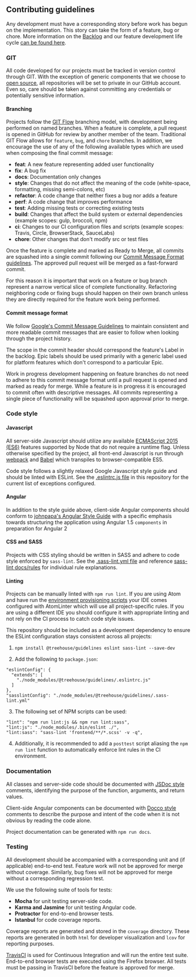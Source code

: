 ## Contributing guidelines

Any development must have a corresponding story before work has begun on the implementation. This story can take the form of a feature, bug or chore. More information on the [Backlog](./BACKLOG.md) and our feature development life cycle [can be found here](./BACKLOG.md).

### GIT

All code developed for our projects must be tracked in version control through GIT. With the exception of generic components that we choose to [open source](./OPEN_SOURCE.md), all repositories will be set to private in our GitHub account. Even so, care should be taken against committing any credentials or potentially sensitive information.

#### Branching

Projects follow the [GIT Flow](http://nvie.com/posts/a-successful-git-branching-model/) branching model, with development being performed on named branches. When a feature is complete, a pull request is opened in GitHub for review by another member of the team. Traditional GIT Flow allows for `feature`, `bug`, and `chore` branches. In addition, we encourage the use of any of the following available types which are used when composing the final commit message:

- **feat**: A new feature representing added user functionality
- **fix**: A bug fix
- **docs**: Documentation only changes
- **style**: Changes that do not affect the meaning of the code (white-space, formatting, missing semi-colons, etc)
- **refactor**: A code change that neither fixes a bug nor adds a feature
- **perf**: A code change that improves performance
- **test**: Adding missing tests or correcting existing tests
- **build**: Changes that affect the build system or external dependencies (example scopes: gulp, broccoli, npm)
- **ci**: Changes to our CI configuration files and scripts (example scopes: Travis, Circle, BrowserStack, SauceLabs)
- **chore**: Other changes that don't modify src or test files

Once the feature is complete and marked as Ready to Merge, all commits are squashed into a single commit following our [Commit Message Format guidelines](#commit-message-format). The approved pull request will be merged as a fast-forward commit.

For this reason it is important that work on a feature or bug branch represent a narrow vertical slice of complete functionality. Refactoring neighboring code or fixing bugs should happen on their own branch unless they are directly required for the feature work being performed.

#### Commit message format

We follow [Google's Commit Message Guidelines](https://GitHub.com/angular/angular/blob/master/CONTRIBUTING.md#-commit-message-guidelines) to maintain consistent and more readable commit messages that are easier to follow when looking through the project history.

The scope in the commit header should correspond the feature's Label in the backlog. Epic labels should be used primarily with a generic label used for platform features which don't correspond to a particular Epic.

Work in progress development happening on feature branches do not need to adhere to this commit message format until a pull request is opened and marked as ready for merge. While a feature is in progress it is encouraged to commit often with descriptive messages. All commits representing a single piece of functionality will be squashed upon approval prior to merge.

### Code style

#### Javascript

All server-side Javascript should utilize any available [ECMAScript 2015 (ES6)](https://nodejs.org/en/docs/es6/) features supported by Node that do not require a runtime flag. Unless otherwise specified by the project, all front-end Javascript is run through [webpack](https://webpack.github.io/) and [Babel](https://babeljs.io/) which transpiles to browser-compatible ES5.

Code style follows a slightly relaxed Google Javascript style guide and should be linted with ESLint. See the [.eslintrc.js file](./.eslintrc.js) in this repository for the current list of exceptions configured.

#### Angular

In addition to the style guide above, client-side Angular components should conform to [johnpapa's Angular Style Guide](https://GitHub.com/johnpapa/angular-styleguide) with a specific emphasis towards structuring the application using Angular 1.5 `components` in preparation for Angular 2

#### CSS and SASS

Projects with CSS styling should be written in SASS and adhere to code style enforced by `sass-lint`. See the [.sass-lint.yml file](./.sass-lint.yml) and reference [sass-lint docs/rules](https://github.com/sasstools/sass-lint/tree/develop/docs/rules) for individual rule explanations.

#### Linting

Projects can be manually linted with `npm run lint`. If you are using Atom and have run the [environment provisioning scripts](https://github.com/treehouseaustin/environment-setup) your IDE comes configured with AtomLinter which will use all project-specific rules. If you are using a different IDE you should configure it with appropriate linting and not rely on the CI process to catch code style issues.

This repository should be included as a development dependency to ensure the ESLint configuration stays consistent across all projects:

1. `npm install @treehouse/guidelines eslint sass-lint --save-dev`

2. Add the following to `package.json`:
```
"eslintConfig": {
  "extends": [
    "./node_modules/@treehouse/guidelines/.eslintrc.js"
  ]
},
"sasslintConfig": "./node_modules/@treehouse/guidelines/.sass-lint.yml"
```

3. The following set of NPM scripts can be used:
```
"lint": "npm run lint:js && npm run lint:sass",
"lint:js": "./node_modules/.bin/eslint ./",
"lint:sass": "sass-lint 'frontend/**/*.scss' -v -q",
```

4. Additionally, it is recommended to add a `posttest` script aliasing the `npm run lint` function to automatically enforce lint rules in the CI environment.

### Documentation

All classes and server-side code should be documented with [JSDoc style](http://usejsdoc.org) comments, identifying the purpose of the function, arguments, and return values.

Client-side Angular components can be documented with [Docco style](http://jashkenas.github.io/docco/) comments to describe the purpose and intent of the code when it is not obvious by reading the code alone.

Project documentation can be generated with `npm run docs`.

### Testing

All development should be accompanied with a corresponding unit and (if applicable) end-to-end test. Feature work will not be approved for merge without coverage. Similarly, bug fixes will not be approved for merge without a corresponding regression test.

We use the following suite of tools for tests:

* **Mocha** for unit testing server-side code.
* **Karma and Jasmine** for unit testing Angular code.
* **Protractor** for end-to-end browser tests.
* **Istanbul** for code coverage reports.

Coverage reports are generated and stored in the `coverage` directory. These reports are generated in both `html` for developer visualization and `lcov` for reporting purposes.

[TravisCI](https://travis-ci.com) is used for Continuous Integration and will run the entire test suite. End-to-end browser tests are executed using the Firefox browser. All tests must be passing in TravisCI before the feature is approved for merge.
